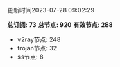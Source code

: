 更新时间2023-07-28 09:02:29

**总订阅: 73**
**总节点: 920**
**有效节点: 288**
- v2ray节点: 248
- trojan节点: 32
- ss节点: 8
